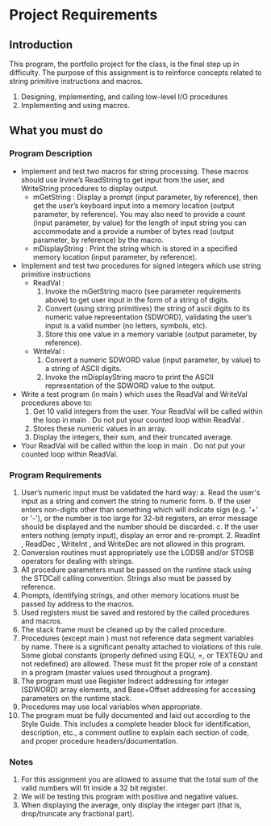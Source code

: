 # Project Requirements 

## Introduction
This program, the portfolio project for the class, is the final step up in difficulty. The purpose of this assignment is to reinforce concepts related to string primitive instructions and macros.
  1. Designing, implementing, and calling low-level I/O procedures
  2. Implementing and using macros.

## What you must do
### Program Description
* Implement and test two macros for string processing. These macros should use Irvine’s ReadString to get input from the user, and WriteString procedures to display output. 
	* mGetString :  Display a prompt (input parameter, by reference), then get the user’s keyboard input into a memory location (output parameter, by reference). You may also need to provide a count (input parameter, by value) for the length of input string you can accommodate and a provide a number of bytes read (output parameter, by reference) by the macro.
	* mDisplayString :  Print the string which is stored in a specified memory location (input parameter, by reference).
* Implement and test two procedures for signed integers which use string primitive instructions
	* ReadVal : 
	  1. Invoke the mGetString macro (see parameter requirements above) to get user input in the form of a string of digits.
	  2. Convert (using string primitives) the string of ascii digits to its numeric value representation (SDWORD), validating the user’s input is a valid number (no letters, symbols, etc).
	  3. Store this one value in a memory variable (output parameter, by reference). 
	* WriteVal : 
	  1. Convert a numeric SDWORD value (input parameter, by value) to a string of ASCII digits.
	  2. Invoke the mDisplayString macro to print the ASCII representation of the SDWORD value to the output.
* Write a test program (in main ) which uses the ReadVal and WriteVal procedures above to:
  1. Get 10 valid integers from the user. Your ReadVal will be called within the loop in main . Do not put your counted loop within ReadVal .
  2. Stores these numeric values in an array.
  3. Display the integers, their sum, and their truncated average.
* Your ReadVal will be called within the loop in main . Do not put your counted loop within ReadVal. 

### Program Requirements
1. User’s numeric input must be validated the hard way:
	a. Read the user's input as a string and convert the string to numeric form.
	b. If the user enters non-digits other than something which will indicate sign (e.g. '+' or '-'), or the number is too large for 32-bit registers, an error message should be displayed and the number should be discarded.
	c. If the user enters nothing (empty input), display an error and re-prompt.
	2. ReadInt , ReadDec , WriteInt , and WriteDec are not allowed in this program.
3. Conversion routines must appropriately use the LODSB and/or STOSB operators for dealing with
strings.
4. All procedure parameters must be passed on the runtime stack using the STDCall calling convention. Strings also must be passed by reference.
5. Prompts, identifying strings, and other memory locations must be passed by address to the macros.
6. Used registers must be saved and restored by the called procedures and macros.
7. The stack frame must be cleaned up by the called procedure.
8. Procedures (except main ) must not reference data segment variables by name. There is a significant penalty attached to violations of this rule.  Some global constants (properly defined using EQU, =, or TEXTEQU and not redefined) are allowed. These must fit the proper role of a constant in a program (master values used throughout a program).
9. The program must use Register Indirect addressing for integer (SDWORD) array elements, and Base+Offset addressing for accessing parameters on the runtime stack.
10. Procedures may use local variables when appropriate.
11. The program must be fully documented and laid out according to the Style Guide. This includes a complete header block for identification, description, etc., a comment outline to explain each section of code, and proper procedure headers/documentation.

### Notes
1. For this assignment you are allowed to assume that the total sum of the valid numbers will fit inside
a 32 bit register.
2. We will be testing this program with positive and negative values.
3. When displaying the average, only display the integer part (that is, drop/truncate any fractional
part).

